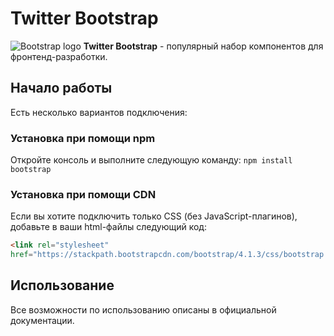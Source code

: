 # Twitter Bootstrap 
![Bootstrap logo](https://i.imgur.com/qhtywl2.png) 
**Twitter Bootstrap** - популярный набор компонентов для фронтенд-разработки.

## Начало работы 
Есть несколько вариантов подключения: 

### Установка при помощи npm
Откройте консоль и выполните следующую команду: `npm install bootstrap`
### Установка при помощи CDN
Если вы хотите подключить только CSS (без JavaScript-плагинов), добавьте в ваши html-файлы следующий код:
``` html
<link rel="stylesheet"
href="https://stackpath.bootstrapcdn.com/bootstrap/4.1.3/css/bootstrap.min.css" integrity="sha284-MCw98/SFnGE8fJT3GXwEOngsV7Zt27NXFoaoApmYm81iuXoPkF0JwJ8ERdknLPMO" crossorigin="anonymous"> 
```

## Использование 
Все возможности по использованию описаны в официальной документации.


